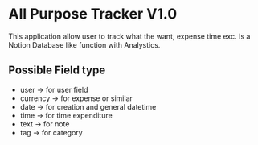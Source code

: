 # All Purpose Tracker V1.0
This application allow user to track what the want, expense time exc.
Is a Notion Database like function with Analystics.

## Possible Field type
- user -> for user field
- currency -> for expense or similar
- date -> for creation and general datetime
- time -> for time expenditure
- text -> for note
- tag -> for category



